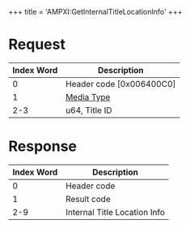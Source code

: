 +++
title = 'AMPXI:GetInternalTitleLocationInfo'
+++

# Request

| Index Word | Description                                            |
|------------|--------------------------------------------------------|
| 0          | Header code \[0x006400C0\]                             |
| 1          | [Media Type](Filesystem_services#mediatype "wikilink") |
| 2-3        | u64, Title ID                                          |

# Response

| Index Word | Description                  |
|------------|------------------------------|
| 0          | Header code                  |
| 1          | Result code                  |
| 2-9        | Internal Title Location Info |
